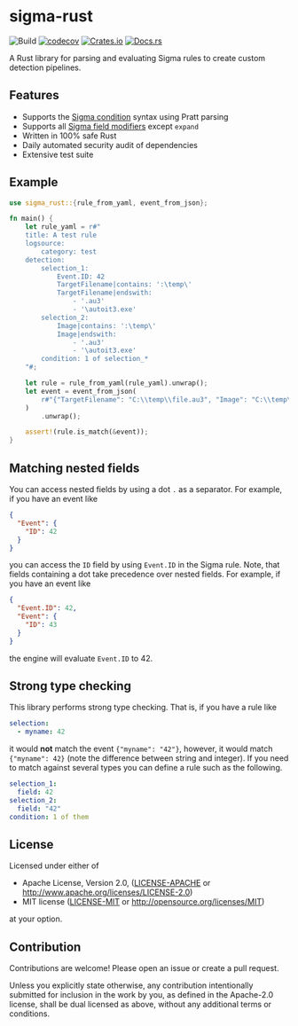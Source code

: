 # sigma-rust

![Build](https://github.com/jopohl/sigma-rust/actions/workflows/ci.yml/badge.svg)
[![codecov](https://codecov.io/github/jopohl/sigma-rust/graph/badge.svg?token=6SOQK71524)](https://codecov.io/github/jopohl/sigma-rust)
[![Crates.io](https://img.shields.io/crates/v/sigma-rust)](https://crates.io/crates/sigma-rust)
[![Docs.rs](https://docs.rs/sigma-rust/badge.svg)](https://docs.rs/sigma-rust)

A Rust library for parsing and evaluating Sigma rules to create custom detection pipelines.

## Features

- Supports the [Sigma condition](https://sigmahq.io/docs/basics/conditions.html) syntax using Pratt parsing
- Supports all [Sigma field modifiers](https://sigmahq.io/docs/basics/modifiers.html) except `expand`
- Written in 100% safe Rust
- Daily automated security audit of dependencies
- Extensive test suite

## Example

```rust
use sigma_rust::{rule_from_yaml, event_from_json};

fn main() {
    let rule_yaml = r#"
    title: A test rule
    logsource:
        category: test
    detection:
        selection_1:
            Event.ID: 42
            TargetFilename|contains: ':\temp\'
            TargetFilename|endswith:
                - '.au3'
                - '\autoit3.exe'
        selection_2:
            Image|contains: ':\temp\'
            Image|endswith:
                - '.au3'
                - '\autoit3.exe'
        condition: 1 of selection_*
    "#;

    let rule = rule_from_yaml(rule_yaml).unwrap();
    let event = event_from_json(
        r#"{"TargetFilename": "C:\\temp\\file.au3", "Image": "C:\\temp\\autoit4.exe", "Event": {"ID": 42}}"#,
    )
        .unwrap();

    assert!(rule.is_match(&event));
}
```

## Matching nested fields

You can access nested fields by using a dot `.` as a separator. For example, if you have an event like

```json
{
  "Event": {
    "ID": 42
  }
}
```

you can access the `ID` field by using `Event.ID` in the Sigma rule. Note, that fields containing a dot take
precedence over nested fields. For example, if you have an event like

```json
{
  "Event.ID": 42,
  "Event": {
    "ID": 43
  }
}
```

the engine will evaluate `Event.ID` to 42.

## Strong type checking

This library performs strong type checking. That is, if you have a rule like

```yaml
selection:
  - myname: 42
```

it would __not__ match the event `{"myname": "42"}`, however, it would match `{"myname": 42}` (note the difference
between string and integer).
If you need to match against several types you can define a rule such as the following.

```yaml
selection_1:
  field: 42
selection_2:
  field: "42"
condition: 1 of them
```

## License

Licensed under either of

* Apache License, Version 2.0, ([LICENSE-APACHE](LICENSE-APACHE) or <http://www.apache.org/licenses/LICENSE-2.0>)
* MIT license ([LICENSE-MIT](LICENSE-MIT) or <http://opensource.org/licenses/MIT>)

at your option.

## Contribution

Contributions are welcome! Please open an issue or create a pull request.

Unless you explicitly state otherwise, any contribution intentionally submitted for inclusion in the work by you, as
defined in the Apache-2.0 license, shall be dual licensed as above, without any additional terms or conditions.
